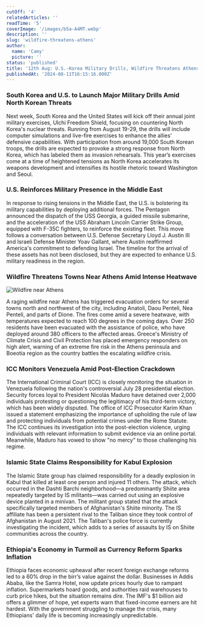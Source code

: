 ```yaml
---
cutOff: '4'
relatedArticles: ''
readTime: '5'
coverImage: '/images/b5a-A4MT.webp'
description: ''
slug: 'wildfire-threatens-athens'
author:
  name: 'Camy'
  picture: ''
status: 'published'
title: '12th Aug: U.S.-Korea Military Drills, Wildfire Threatens Athens'
publishedAt: '2024-08-11T16:15:16.000Z'
---
```


### South Korea and U.S. to Launch Major Military Drills Amid North Korean Threats

Next week, South Korea and the United States will kick off their annual joint military exercises, Ulchi Freedom Shield, focusing on countering North Korea's nuclear threats. Running from August 19-29, the drills will include computer simulations and live-fire exercises to enhance the allies' defensive capabilities. With participation from around 19,000 South Korean troops, the drills are expected to provoke a strong response from North Korea, which has labeled them as invasion rehearsals. This year’s exercises come at a time of heightened tensions as North Korea accelerates its weapons development and intensifies its hostile rhetoric toward Washington and Seoul.

### U.S. Reinforces Military Presence in the Middle East

In response to rising tensions in the Middle East, the U.S. is bolstering its military capabilities by deploying additional forces. The Pentagon announced the dispatch of the USS Georgia, a guided missile submarine, and the acceleration of the USS Abraham Lincoln Carrier Strike Group, equipped with F-35C fighters, to reinforce the existing fleet. This move follows a conversation between U.S. Defense Secretary Lloyd J. Austin III and Israeli Defense Minister Yoav Gallant, where Austin reaffirmed America's commitment to defending Israel. The timeline for the arrival of these assets has not been disclosed, but they are expected to enhance U.S. military readiness in the region.

### Wildfire Threatens Towns Near Athens Amid Intense Heatwave

![Wildfire near Athens](/images/b5a-g2Nj.webp)

A raging wildfire near Athens has triggered evacuation orders for several towns north and northwest of the city, including Anatoli, Daou Penteli, Nea Penteli, and parts of Dione. The fires come amid a severe heatwave, with temperatures expected to reach 100 degrees in the coming days. Over 250 residents have been evacuated with the assistance of police, who have deployed around 380 officers to the affected areas. Greece's Ministry of Climate Crisis and Civil Protection has placed emergency responders on high alert, warning of an extreme fire risk in the Athens peninsula and Boeotia region as the country battles the escalating wildfire crisis.

### ICC Monitors Venezuela Amid Post-Election Crackdown

The International Criminal Court (ICC) is closely monitoring the situation in Venezuela following the nation's controversial July 28 presidential election. Security forces loyal to President Nicolás Maduro have detained over 2,000 individuals protesting or questioning the legitimacy of his third-term victory, which has been widely disputed. The office of ICC Prosecutor Karim Khan issued a statement emphasizing the importance of upholding the rule of law and protecting individuals from potential crimes under the Rome Statute. The ICC continues its investigation into the post-election violence, urging individuals with relevant information to submit evidence via an online portal. Meanwhile, Maduro has vowed to show "no mercy" to those challenging his regime.

### Islamic State Claims Responsibility for Kabul Explosion

The Islamic State group has claimed responsibility for a deadly explosion in Kabul that killed at least one person and injured 11 others. The attack, which occurred in the Dashti Barchi neighborhood—a predominantly Shiite area repeatedly targeted by IS militants—was carried out using an explosive device planted in a minivan. The militant group stated that the attack specifically targeted members of Afghanistan's Shiite minority. The IS affiliate has been a persistent rival to the Taliban since they took control of Afghanistan in August 2021. The Taliban's police force is currently investigating the incident, which adds to a series of assaults by IS on Shiite communities across the country.

### Ethiopia's Economy in Turmoil as Currency Reform Sparks Inflation

Ethiopia faces economic upheaval after recent foreign exchange reforms led to a 60% drop in the birr’s value against the dollar. Businesses in Addis Ababa, like the Samra Hotel, now update prices hourly due to rampant inflation. Supermarkets hoard goods, and authorities raid warehouses to curb price hikes, but the situation remains dire. The IMF's $1 billion aid offers a glimmer of hope, yet experts warn that fixed-income earners are hit hardest. With the government struggling to manage the crisis, many Ethiopians' daily life is becoming increasingly unpredictable.